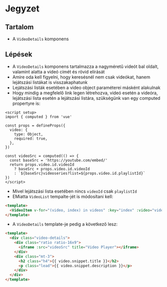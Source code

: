 # Jegyzet

## Tartalom

- A `VideoDetails` komponens 

## Lépések

- A `VideoDetails` komponens tartalmazza a nagyméretű videót bal oldalt, valamint alatta a videó címét és rövid elírását
- Amire oda kell figyelni, hogy keresésnél nem csak videókat, hanem lejátszási listákat is visszakaphatunk
- Lejátszási listák esetében a video object paraméterei másként alakulnak
- Hogy mindig a megfelelő link legen létrehozva, videó esetén a videóra, lejátszási lista esetén a lejátszási listára, szükségünk van egy computed propertyre is:

```vue
<script setup>
import { computed } from 'vue'

const props = defineProps({
  video: {
    type: Object,
    required: true,
  },
})

const videoSrc = computed(() => {
  const baseSrc = 'https://youtube.com/embed/'
  return props.video.id.videoId
    ? baseSrc + props.video.id.videoId
    : `${baseSrc}videoseries?list=${props.video.id.playlistId}`
})
</script>
```

- Mivel lejátszási lista esetében nincs `videoId` csak `playlistId`
- EMiatta `VideoList` tempalte-jét is módosítani kell:

```html
<template>
  <VideoItem v-for="(video, index) in videos" :key="index" :video="video" />
</template>
```

- A `VideoDetails` template-je pedig a következő lesz:

```html
<template>
  <div class="video-details">
    <div class="ratio ratio-16x9">
      <iframe :src="videoSrc" title="Video Player"></iframe>
    </div>
    <div class="mt-3">
      <h2 class="h4">{{ video.snippet.title }}</h2>
      <p class="lead">{{ video.snippet.description }}</p>
    </div>
  </div>
</template>
```
